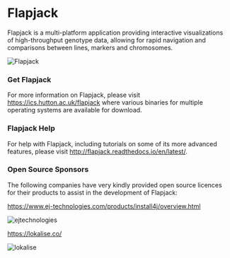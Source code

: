 # Flapjack

Flapjack is a multi-platform application providing interactive visualizations of high-throughput genotype data, allowing for rapid navigation and comparisons between lines, markers and chromosomes.

![](https://ics.hutton.ac.uk/resources/flapjack/flapjack.png "Flapjack")

### Get Flapjack

For more information on Flapjack, please visit https://ics.hutton.ac.uk/flapjack where various binaries for multiple operating systems are available for download.

### Flapjack Help

For help with Flapjack, including tutorials on some of its more advanced features, please visit http://flapjack.readthedocs.io/en/latest/.

### Open Source Sponsors

The following companies have very kindly provided open source licences for their products to assist in the development of Flapjack:

https://www.ej-technologies.com/products/install4j/overview.html

![](https://ics.hutton.ac.uk/resources/flapjack/ejtechnologies.png "ejtechnologies")

https://lokalise.co/

![](https://ics.hutton.ac.uk/resources/flapjack/lokalise.png "lokalise")
